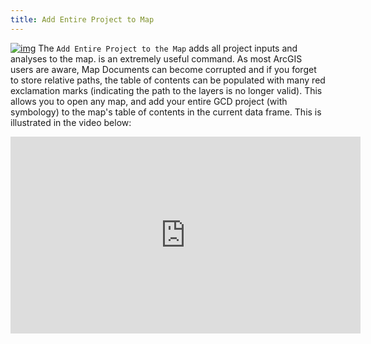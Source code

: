 ```yaml
---
title: Add Entire Project to Map
---
```


[![img](http://gcd6help.joewheaton.org/_/rsrc/1472842986984/gcd-command-reference/gcd-project-explorer/project-context-menu/ii-add-entire-project-to-map/AddToMap.png)](http://gcd6help.joewheaton.org/gcd-command-reference/gcd-project-explorer/project-context-menu/ii-add-entire-project-to-map/AddToMap.png?attredirects=0) The `Add Entire Project to the Map` adds all project inputs and analyses to the map. is an extremely useful command. As most ArcGIS users are aware, Map Documents can become corrupted and if you forget to store relative paths, the table of contents can be populated with many red exclamation marks (indicating the path to the layers is no longer valid). This allows you to open any map, and add your entire GCD project (with symbology) to the map's table of contents in the current data frame. This is illustrated in the video below:

<iframe width="560" height="315" src="https://www.youtube.com/embed/OHzY6dzilwA" frameborder="0" allow="autoplay; encrypted-media" allowfullscreen></iframe>

